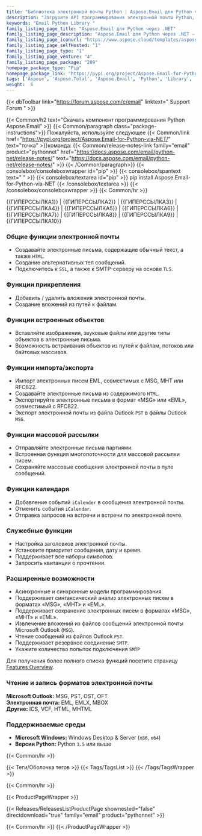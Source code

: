 ```yaml
---
title: "Библиотека электронной почты Python | Aspose.Email для Python через .NET"
description: "Загрузите API программирования электронной почты Python, который экономит время и усилия разработчика по созданию, управлению или преобразованию распространенных форматов сообщений электронной почты, не беспокоясь о сложностях реализации базового формата."
keywords: "Email Python Library "
family_listing_page_title: "Aspose.Email для Python через .NET"
family_listing_page_description: "Aspose.Email для Python через .NET — это набор библиотек классов, объединенных для создания мощного компонента программирования электронной почты, который можно использовать для создания кроссплатформенных приложений. Aspose.Email для Python через .NET можно легко использовать на платформах Windows, не беспокоясь об организации форматов сообщений."
family_listing_page_iconurl: "https://www.aspose.cloud/templates/aspose/App_Themes/V3/images/email/272x272/aspose_email-for-python.png"
family_listing_page_selfHosted: "1"
family_listing_page_type: "1"
family_listing_page_venture: "4"
family_listing_page_package: "209"
homepage_package_type: "Pip"
homepage_package_link: "https://pypi.org/project/Aspose.Email-for-Python-via-NET/"
tags: ['Aspose', 'Aspose.Total', 'Aspose.Email', 'Python', 'Library', '.NET', 'Email', 'MSG', 'PST', 'OST', 'OFT', 'EML', 'EMLX', 'MBOX', 'ICS', 'VCF', 'HTML', 'MHTML']
weight:  6
---
```


{{< dbToolbar link="https://forum.aspose.com/c/email" linktext=" Support Forum " >}}

{{< Common/h2 text="Скачать компонент программирования Python Aspose.Email"  >}}
{{< Common/paragraph class="package-instructions">}}
Пожалуйста, используйте следующее
{{< Common/link href="https://pypi.org/project/Aspose.Email-for-Python-via-NET/" text="точка"  >}}команда:
{{< Common/release-notes-link family="email" product="pythonnet" href="https://docs.aspose.com/email/python-net/release-notes/" text="https://docs.aspose.com/email/python-net/release-notes/"  >}}
{{< /Common/paragraph>}}
{{< consolebox/consoleboxwrapper id="pip" >}}
       {{< consolebox/spantext text=" " >}}
       {{< consolebox/textarea id="pip" >}} pip install Aspose.Email-for-Python-via-NET {{< /consolebox/textarea >}}
{{< /consolebox/consoleboxwrapper >}}
{{< Common/hr >}}

{{ГИПЕРССЫЛКА1}} | {{ГИПЕРССЫЛКА2}} | {{ГИПЕРССЫЛКА3}} | {{ГИПЕРССЫЛКА4}} | {{ГИПЕРССЫЛКА5}} | {{ГИПЕРССЫЛКА6}} | {{ГИПЕРССЫЛКА7}} | {{ГИПЕРССЫЛКА8}} | {{ГИПЕРССЫЛКА9}} | {{ГИПЕРССЫЛКА10}}

### Общие функции электронной почты

- Создавайте электронные письма, содержащие обычный текст, а также `HTML`.
- Создание альтернативных тел сообщений.
- Подключитесь к `SSL`, а также к SMTP-серверу на основе `TLS`.

### Функции прикрепления

- Добавить / удалить вложения электронной почты.
- Создание вложений из путей к файлам.

### Функции встроенных объектов

- Вставляйте изображения, звуковые файлы или другие типы объектов в электронные письма.
- Возможность встраивания объектов из путей к файлам, потоков или байтовых массивов.

### Функции импорта/экспорта

- Импорт электронных писем EML, совместимых с MSG, MHT или RFC822.
- Создавайте электронные письма из содержимого `HTML`.
- Экспортируйте электронные письма в формат «MSG» или «EML», совместимый с RFC822.
- Экспорт электронной почты из файла Outlook `PST` в файлы Outlook `MSG`.

### Функции массовой рассылки

- Отправляйте электронные письма партиями.
- Встроенная функция многопоточности для массовой рассылки писем.
- Сохраняйте массовые сообщения электронной почты в пуле сообщений.

### Функции календаря

- Добавление событий `iCalender` в сообщения электронной почты.
- Отменить события `iCalendar`.
- Отправка запросов на встречи и встречи по электронной почте.

### Служебные функции

- Настройка заголовков электронной почты.
- Установите приоритет сообщения, дату и время.
- Поддерживает все наборы символов.
- Запросить квитанции о прочтении.

### Расширенные возможности

- Асинхронные и синхронные модели программирования.
- Поддерживает синтаксический анализ электронных писем в форматах «MSG», «MHT» и «EML».
- Поддерживает сохранение электронных писем в форматах «MSG», «MHT» и «EML».
- Извлечение вложений из файлов сообщений электронной почты Microsoft Outlook (`MSG`).
- Чтение сообщений из файлов Outlook `PST`.
- Поддерживает резервное соединение `SMTP`.
- Укажите количество попыток подключения `SMTP`

Для получения более полного списка функций посетите страницу [Features Overview](https://docs.aspose.com/email/pythonnet/features-overview/).

### Чтение и запись форматов электронной почты

**Microsoft Outlook:** MSG, PST, OST, OFT\
**Электронная почта:** EML, EMLX, MBOX\
**Другие:** ICS, VCF, HTML, MHTML

### Поддерживаемые среды

- **Microsoft Windows:** Windows Desktop & Server (`x86`, `x64`)
- **Версии Python:** Python `3.5` или выше

{{< Common/hr >}}

{{< Теги/Оболочка тегов >}}
 {{< Tags/TagsList >}}
{{< /Tags/TagsWrapper >}}

{{< Common/hr >}}

{{< ProductPageWrapper >}}
<!-- ReleasesListProductPage-->
   {{< Releases/ReleasesListProductPage shownested="false"  directdownload="true" family="email" product="pythonnet" >}}
<!-- /ReleasesListProductPage-->
{{< Common/hr >}}
{{< /ProductPageWrapper >}}

